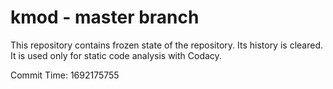 # kmod - master branch

This repository contains frozen state of the repository.
Its history is cleared. It is used only for static code
analysis with Codacy.

Commit Time: 1692175755